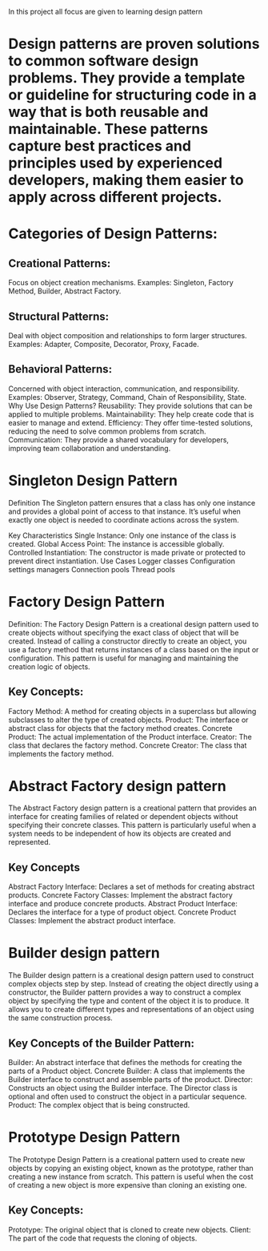 In this  project all focus are given to learning design pattern

# Design patterns are proven solutions to common software design problems. They provide a template or guideline for structuring code in a way that is both reusable and maintainable. These patterns capture best practices and principles used by experienced developers, making them easier to apply across different projects.

# Categories of Design Patterns:
## Creational Patterns:

Focus on object creation mechanisms.
Examples: Singleton, Factory Method, Builder, Abstract Factory.
## Structural Patterns:

Deal with object composition and relationships to form larger structures.
Examples: Adapter, Composite, Decorator, Proxy, Facade.
## Behavioral Patterns:

Concerned with object interaction, communication, and responsibility.
Examples: Observer, Strategy, Command, Chain of Responsibility, State.
Why Use Design Patterns?
Reusability: They provide solutions that can be applied to multiple problems.
Maintainability: They help create code that is easier to manage and extend.
Efficiency: They offer time-tested solutions, reducing the need to solve common problems from scratch.
Communication: They provide a shared vocabulary for developers, improving team collaboration and understanding.





# Singleton Design Pattern
Definition
The Singleton pattern ensures that a class has only one instance and provides a global point of access to that instance. It’s useful when exactly one object is needed to coordinate actions across the system.

Key Characteristics
Single Instance: Only one instance of the class is created.
Global Access Point: The instance is accessible globally.
Controlled Instantiation: The constructor is made private or protected to prevent direct instantiation.
Use Cases
Logger classes
Configuration settings managers
Connection pools
Thread pools

# Factory Design Pattern 
Definition:
The Factory Design Pattern is a creational design pattern used to create objects without specifying the exact class of object that will be created. Instead of calling a constructor directly to create an object, you use a factory method that returns instances of a class based on the input or configuration. This pattern is useful for managing and maintaining the creation logic of objects.

## Key Concepts:
Factory Method: A method for creating objects in a superclass but allowing subclasses to alter the type of created objects.
Product: The interface or abstract class for objects that the factory method creates.
Concrete Product: The actual implementation of the Product interface.
Creator: The class that declares the factory method.
Concrete Creator: The class that implements the factory method.


#  Abstract Factory design pattern

The Abstract Factory design pattern is a creational pattern that provides an interface for creating families of related or dependent objects without specifying their concrete classes. This pattern is particularly useful when a system needs to be independent of how its objects are created and represented.

## Key Concepts
Abstract Factory Interface: Declares a set of methods for creating abstract products.
Concrete Factory Classes: Implement the abstract factory interface and produce concrete products.
Abstract Product Interface: Declares the interface for a type of product object.
Concrete Product Classes: Implement the abstract product interface.

# Builder design pattern 

The Builder design pattern is a creational design pattern used to construct complex objects step by step. Instead of creating the object directly using a constructor, the Builder pattern provides a way to construct a complex object by specifying the type and content of the object it is to produce. It allows you to create different types and representations of an object using the same construction process.

## Key Concepts of the Builder Pattern:
Builder: An abstract interface that defines the methods for creating the parts of a Product object.
Concrete Builder: A class that implements the Builder interface to construct and assemble parts of the product.
Director: Constructs an object using the Builder interface. The Director class is optional and often used to construct the object in a particular sequence.
Product: The complex object that is being constructed.

# Prototype Design Pattern
The Prototype Design Pattern is a creational pattern used to create new objects by copying an existing object, known as the prototype, rather than creating a new instance from scratch. This pattern is useful when the cost of creating a new object is more expensive than cloning an existing one.

## Key Concepts:
Prototype: The original object that is cloned to create new objects.
Client: The part of the code that requests the cloning of objects.

